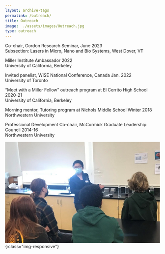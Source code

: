 ```yaml
---
layout: archive-tags
permalink: /outreach/
title: Outreach
image:  ./assets/images/Outreach.jpg
type: outreach
---
```


Co-chair, Gordon Research Seminar, June 2023   
Subsection: Lasers in Micro, Nano and Bio Systems, West Dover, VT

Miller Institute Ambassador 2022   
University of California, Berkeley

Invited panelist, WISE National Conference, Canada Jan. 2022   
University of Toronto

“Meet with a Miller Fellow” outreach program at El Cerrito High School 2020-21  
University of California, Berkeley 

Morning mentor, Tutoring program at Nichols Middle School Winter 2018  
Northwestern University

Professional Development Co-chair, McCormick Graduate Leadership Council 2014-16  
Northwestern University

![Meet with a Miller Fellow](/assets/images/Outreach.jpg){:class="img-responsive"}

